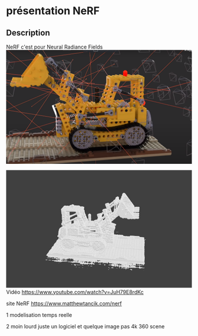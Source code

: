 # présentation NeRF

## Description
 NeRF c'est pour Neural Radiance Fields
![modele](media/img/camion.PNG)

 ![modele](media/img/toy.PNG)
Vidéo https://www.youtube.com/watch?v=JuH79E8rdKc

site NeRF https://www.matthewtancik.com/nerf

1 modelisation temps reelle 

2 moin lourd juste un logiciel et quelque image pas 4k 360 scene

